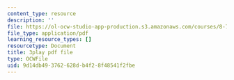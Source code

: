 ```yaml
---
content_type: resource
description: ''
file: https://ol-ocw-studio-app-production.s3.amazonaws.com/courses/8-701-introduction-to-nuclear-and-particle-physics-fall-2020/9d14db493762628db4f28f48541f2fbe_jtSfWlQbmNY.pdf
file_type: application/pdf
learning_resource_types: []
resourcetype: Document
title: 3play pdf file
type: OCWFile
uid: 9d14db49-3762-628d-b4f2-8f48541f2fbe
---
```

